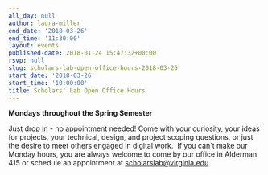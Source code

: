 ```yaml
---
all_day: null
author: laura-miller
end_date: '2018-03-26'
end_time: '11:30:00'
layout: events
published-date: 2018-01-24 15:47:32+00:00
rsvp: null
slug: scholars-lab-open-office-hours-2018-03-26
start_date: '2018-03-26'
start_time: '10:00:00'
title: Scholars' Lab Open Office Hours
---
```


**Mondays throughout the Spring Semester**

Just drop in - no appointment needed! Come with your curiosity, your ideas for projects, your technical, design, and project scoping questions, or just the desire to meet others engaged in digital work.  If you can't make our Monday hours, you are always welcome to come by our office in Alderman 415 or schedule an appointment at [scholarslab@virginia.edu](mailto:scholarslab@virginia.edu).
